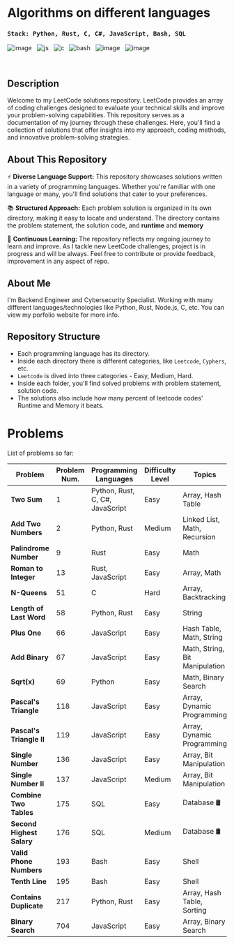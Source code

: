 # Algorithms on different languages

### `Stack: Python, Rust, C, C#, JavaScript, Bash, SQL`

![image](https://github.com/Jubiko31/algorithms_main/assets/53910160/c9322977-fdee-4bf1-abc0-f30d278bc15f) &nbsp;
![js](https://user-images.githubusercontent.com/53910160/199490677-bfd4bb5c-a6ee-4501-b508-2d5ffb0acb84.png) &nbsp;
![c](https://user-images.githubusercontent.com/53910160/199491282-735a27c1-85b5-451d-befd-ca86a5b00394.png) &nbsp;
![bash](https://user-images.githubusercontent.com/53910160/236694261-87224151-c96a-484f-850e-fbd9f122b781.png) &nbsp;
![image](https://github.com/Jubiko31/algorithms_main/assets/53910160/5ea51860-2075-486c-8afc-6e562476d6f5)  &nbsp;
![image](https://github.com/Jubiko31/algorithms_main/assets/53910160/46afdd47-2d6b-482c-978e-adc204b35020)

<br />

## Description

Welcome to my LeetCode solutions repository. LeetCode provides an array of coding challenges designed to evaluate your technical skills and improve your problem-solving capabilities. This repository serves as a documentation of my journey through these challenges. Here, you'll find a collection of solutions that offer insights into my approach, coding methods, and innovative problem-solving strategies.


## About This Repository

⚡ **Diverse Language Support:** This repository showcases solutions written in a variety of programming languages. Whether you're familiar with one language or many, you'll find solutions that cater to your preferences.

📚 **Structured Approach:** Each problem solution is organized in its own directory, making it easy to locate and understand. The directory contains the problem statement, the solution code, and **runtime** and **memory**

🌌 **Continuous Learning:** The repository reflects my ongoing journey to learn and improve. As I tackle new LeetCode challenges, project is in progress and will be always. Feel free to contribute or provide feedback, improvement in any aspect of repo.


## About Me

I'm Backend Engineer and Cybersecurity Specialist. Working with many different languages/technologies like Python, Rust, Node.js, C, etc. You can view my porfolio website for more info.


## Repository Structure

- Each programming language has its directory.
- Inside each directory there is different categories, like `Leetcode`, `Cyphers`, etc.
- `Leetcode` is dived into three categories - Easy, Medium, Hard.
- Inside each folder, you'll find solved problems with problem statement, solution code.
- The solutions also include how many percent of leetcode codes' Runtime and Memory it beats.


# Problems

List of problems so far:

| Problem                  | Problem Num. | Programming Languages | Difficulty Level | Topics |
| ------------------------ | ------------ | --------------------- | ---------------- | ------ |
| **Two Sum**               | 1            | Python, Rust, C, C#, JavaScript | Easy | Array, Hash Table |
| **Add Two Numbers**       | 2            | Python, Rust | Medium | Linked List, Math, Recursion |
| **Palindrome Number**     | 9            | Rust | Easy | Math |
| **Roman to Integer**      | 13           | Rust, JavaScript | Easy | Array, Math |
| **N-Queens**              | 51           | C | Hard | Array, Backtracking |
| **Length of Last Word**   | 58           | Python, Rust | Easy | String |
| **Plus One**              | 66           | JavaScript | Easy | Hash Table, Math, String |
| **Add Binary**            | 67           | JavaScript | Easy | Math, String, Bit Manipulation |
| **Sqrt(x)**               | 69           | Python | Easy | Math, Binary Search |
| **Pascal's Triangle**     | 118          | JavaScript | Easy | Array, Dynamic Programming |
| **Pascal's Triangle II**  | 119          | JavaScript | Easy | Array, Dynamic Programming |
| **Single Number**         | 136          | JavaScript | Easy | Array, Bit Manipulation |
| **Single Number II**      | 137          | JavaScript | Medium | Array, Bit Manipulation |
| **Combine Two Tables**    | 175          | SQL | Easy | Database 🛢️ |
| **Second Highest Salary** | 176          | SQL | Medium | Database 🛢️ |
| **Valid Phone Numbers**   | 193          | Bash | Easy | Shell |
| **Tenth Line**            | 195          | Bash | Easy | Shell |
| **Contains Duplicate**    | 217          | Python, Rust | Easy | Array, Hash Table, Sorting |
| **Binary Search**         | 704          | JavaScript | Easy | Array, Binary Search |

